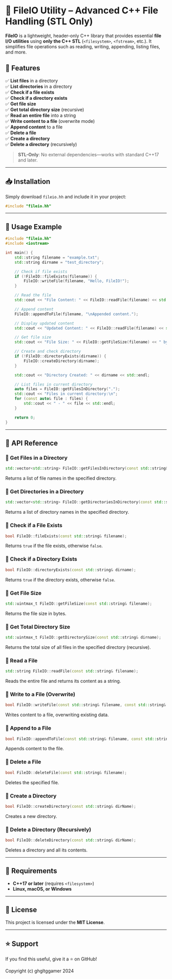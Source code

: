 # 📂 FileIO Utility – Advanced C++ File Handling (STL Only)

**FileIO** is a lightweight, header-only C++ library that provides essential **file I/O utilities** using **only the C++ STL** (`<filesystem>`, `<fstream>`, etc.). It simplifies file operations such as reading, writing, appending, listing files, and more.

## 🚀 Features
✅ **List files** in a directory  
✅ **List directories** in a directory  
✅ **Check if a file exists**  
✅ **Check if a directory exists**  
✅ **Get file size**  
✅ **Get total directory size** (recursive)  
✅ **Read an entire file** into a string  
✅ **Write content to a file** (overwrite mode)  
✅ **Append content** to a file  
✅ **Delete a file**  
✅ **Create a directory**  
✅ **Delete a directory** (recursively)  

> **STL-Only**: No external dependencies—works with standard C++17 and later.

---

## 📥 Installation
Simply download `fileio.hh` and include it in your project:

```cpp
#include "fileio.hh"
```

---

## 📌 Usage Example

```cpp
#include "fileio.hh"
#include <iostream>

int main() {
    std::string filename = "example.txt";
    std::string dirname = "test_directory";

    // Check if file exists
    if (!FileIO::fileExists(filename)) {
        FileIO::writeFile(filename, "Hello, FileIO!");
    }

    // Read the file
    std::cout << "File Content: " << FileIO::readFile(filename) << std::endl;

    // Append content
    FileIO::appendToFile(filename, "\nAppended content.");

    // Display updated content
    std::cout << "Updated Content: " << FileIO::readFile(filename) << std::endl;

    // Get file size
    std::cout << "File Size: " << FileIO::getFileSize(filename) << " bytes\n";

    // Create and check directory
    if (!FileIO::directoryExists(dirname)) {
        FileIO::createDirectory(dirname);
    }

    std::cout << "Directory Created: " << dirname << std::endl;

    // List files in current directory
    auto files = FileIO::getFilesInDirectory(".");
    std::cout << "Files in current directory:\n";
    for (const auto& file : files) {
        std::cout << " - " << file << std::endl;
    }

    return 0;
}
```

---

## 📂 API Reference

### 🔹 Get Files in a Directory
```cpp
std::vector<std::string> FileIO::getFilesInDirectory(const std::string& path = ".");
```
Returns a list of file names in the specified directory.

### 🔹 Get Directories in a Directory
```cpp
std::vector<std::string> FileIO::getDirectoriesInDirectory(const std::string& path = ".");
```
Returns a list of directory names in the specified directory.

### 🔹 Check if a File Exists
```cpp
bool FileIO::fileExists(const std::string& filename);
```
Returns `true` if the file exists, otherwise `false`.

### 🔹 Check if a Directory Exists
```cpp
bool FileIO::directoryExists(const std::string& dirname);
```
Returns `true` if the directory exists, otherwise `false`.

### 🔹 Get File Size
```cpp
std::uintmax_t FileIO::getFileSize(const std::string& filename);
```
Returns the file size in bytes.

### 🔹 Get Total Directory Size
```cpp
std::uintmax_t FileIO::getDirectorySize(const std::string& dirname);
```
Returns the total size of all files in the specified directory (recursive).

### 🔹 Read a File
```cpp
std::string FileIO::readFile(const std::string& filename);
```
Reads the entire file and returns its content as a string.

### 🔹 Write to a File (Overwrite)
```cpp
bool FileIO::writeFile(const std::string& filename, const std::string& content);
```
Writes content to a file, overwriting existing data.

### 🔹 Append to a File
```cpp
bool FileIO::appendToFile(const std::string& filename, const std::string& content);
```
Appends content to the file.

### 🔹 Delete a File
```cpp
bool FileIO::deleteFile(const std::string& filename);
```
Deletes the specified file.

### 🔹 Create a Directory
```cpp
bool FileIO::createDirectory(const std::string& dirName);
```
Creates a new directory.

### 🔹 Delete a Directory (Recursively)
```cpp
bool FileIO::deleteDirectory(const std::string& dirName);
```
Deletes a directory and all its contents.

---

## 🔧 Requirements
- **C++17 or later** (requires `<filesystem>`)  
- **Linux, macOS, or Windows**

---

## 📜 License
This project is licensed under the **MIT License**.

---

## ⭐ Support
If you find this useful, give it a ⭐ on GitHub!


Copyright (c) ghgltggamer 2024
